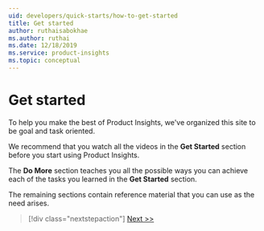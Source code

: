```yaml
---
uid: developers/quick-starts/how-to-get-started
title: Get started
author: ruthaisabokhae
ms.author: ruthai
ms.date: 12/18/2019
ms.service: product-insights
ms.topic: conceptual
---
```


# Get started

To help you make the best of Product Insights, we've organized this site to be goal and task oriented.

We recommend that you watch all the videos in the **Get Started** section before you start using Product Insights.

The **Do More** section teaches you all the possible ways you can achieve each of the tasks you learned in the **Get Started** section.
  
The remaining sections contain reference material that you can use as the need arises.

> [!div class="nextstepaction"]
> [Next >>](view-signals.md)
